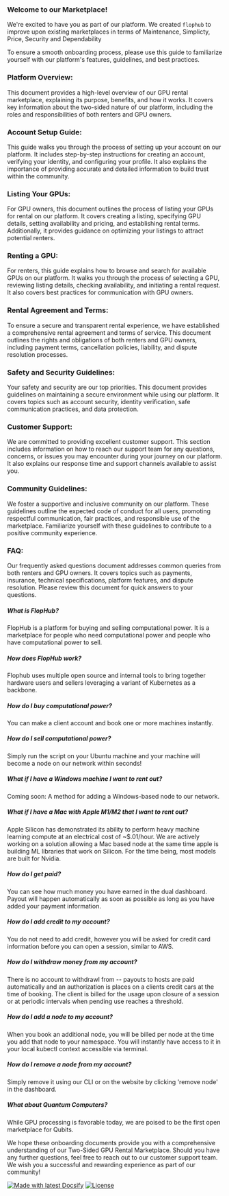 
### Welcome to our Marketplace!

 We're excited to have you as part of our platform. We created `flophub` to improve upon existing marketplaces in terms of Maintenance, Simplicty, Price, Security and Dependability

 To ensure a smooth onboarding process, please use this guide to familiarize yourself with our platform's features, guidelines, and best practices.

### Platform Overview:
This document provides a high-level overview of our GPU rental marketplace, explaining its purpose, benefits, and how it works. It covers key information about the two-sided nature of our platform, including the roles and responsibilities of both renters and GPU owners.

### Account Setup Guide:
This guide walks you through the process of setting up your account on our platform. It includes step-by-step instructions for creating an account, verifying your identity, and configuring your profile. It also explains the importance of providing accurate and detailed information to build trust within the community.

### Listing Your GPUs:
For GPU owners, this document outlines the process of listing your GPUs for rental on our platform. It covers creating a listing, specifying GPU details, setting availability and pricing, and establishing rental terms. Additionally, it provides guidance on optimizing your listings to attract potential renters.

### Renting a GPU:
For renters, this guide explains how to browse and search for available GPUs on our platform. It walks you through the process of selecting a GPU, reviewing listing details, checking availability, and initiating a rental request. It also covers best practices for communication with GPU owners.

### Rental Agreement and Terms:
To ensure a secure and transparent rental experience, we have established a comprehensive rental agreement and terms of service. This document outlines the rights and obligations of both renters and GPU owners, including payment terms, cancellation policies, liability, and dispute resolution processes.

### Safety and Security Guidelines:
Your safety and security are our top priorities. This document provides guidelines on maintaining a secure environment while using our platform. It covers topics such as account security, identity verification, safe communication practices, and data protection.

### Customer Support:
We are committed to providing excellent customer support. This section includes information on how to reach our support team for any questions, concerns, or issues you may encounter during your journey on our platform. It also explains our response time and support channels available to assist you.

### Community Guidelines:
We foster a supportive and inclusive community on our platform. These guidelines outline the expected code of conduct for all users, promoting respectful communication, fair practices, and responsible use of the marketplace. Familiarize yourself with these guidelines to contribute to a positive community experience.

### FAQ:
Our frequently asked questions document addresses common queries from both renters and GPU owners. It covers topics such as payments, insurance, technical specifications, platform features, and dispute resolution. Please review this document for quick answers to your questions.

##### What is FlopHub?
FlopHub is a platform for buying and selling computational power. It is a marketplace for people who need computational power and people who have computational power to sell.

##### How does FlopHub work?
Flophub uses multiple open source and internal tools to bring together hardware users and sellers leveraging a variant of Kubernetes as a backbone.

##### How do I buy computational power?
You can make a client account and book one or more machines instantly.

##### How do I sell computational power?
Simply run the script on your Ubuntu machine and your machine will become a node on our network within seconds! 

##### What if I have a Windows machine I want to rent out?
Coming soon: A method for adding a Windows-based node to our network.

##### What if I have a Mac with Apple M1/M2 that I want to rent out?
Apple Silicon has demonstrated its ability to perform heavy machine learning compute at an electrical cost of ~$.01/hour. We are actively working on a solution allowing a Mac based node at the same time apple is building ML libraries that work on Silicon. For the time being, most models are built for Nvidia.

##### How do I get paid?
You can see how much money you have earned in the dual dashboard. Payout will happen automatically as soon as possible as long as you have added your payment information.

##### How do I add credit to my account?
You do not need to add credit, however you will be asked for credit card information before you can open a session, similar to AWS.

##### How do I withdraw money from my account?
There is no account to withdrawl from -- payouts to hosts are paid automatically and an authorization is places on a clients credit cars at the time of booking. The client is billed for the usage upon closure of a session or at periodic intervals when pending use reaches a threshold.

##### How do I add a node to my account?
When you book an additional node, you will be billed per node at the time you add that node to your namespace. You will instantly have access to it in your local kubectl context accessible via terminal.

##### How do I remove a node from my account?
Simply remove it using our CLI or on the website by clicking 'remove node' in the dashboard.

##### What about Quantum Computers?
While GPU processing is favorable today, we are poised to be the first open marketplace for Qubits.

We hope these onboarding documents provide you with a comprehensive understanding of our Two-Sided GPU Rental Marketplace. Should you have any further questions, feel free to reach out to our customer support team. We wish you a successful and rewarding experience as part of our community!


<!-- ## About
We created `flophub` to solve the following problems:
- Maintenance
- Ease of Use
- Price
- Security
- Dependability
<!-- ```bash
echo "Run flophub"
```
> Sample quote
?> Sample hint
!> Sample warning 
_sample grey and italic_
<!-- <div align="center">
    <a href="https://github.com/MichaelCurrin/docs/generate">
        <img src="https://img.shields.io/badge/Generate-Use_this_template-2ea44f?style=for-the-badge" 
            alt="Use this template"
            title="Create repo from template">
    </a>
</div> -->
<!-- <div align="center">
    <a href="https://github.com/MichaelCurrin/docs">
        <img src="https://img.shields.io/static/v1?label=MichaelCurrin&message=docs&color=blue&style=for-the-badge&logo=github" 
            alt="MichaelCurrin - docs"
            title="Go to template repo">
    </a>
</div> -->
[![Made with latest Docsify](https://img.shields.io/npm/v/docsify/latest?label=docsify)](https://docsify.js.org/)
[![License](https://img.shields.io/badge/License-MIT-blue.svg)](https://github.com/MichaelCurrin/docs/blob/master/README#license)
<!-- [![GitHub tag](https://img.shields.io/github/tag/MichaelCurrin/docs.svg)](https://GitHub.com/flophub/docs) -->